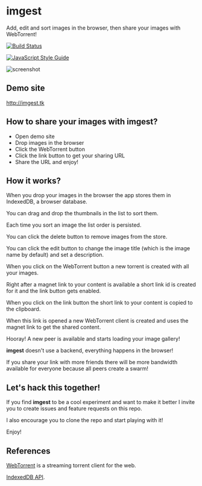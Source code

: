 # imgest

Add, edit and sort images in the browser, then share your images with WebTorrent!

[![Build Status](https://travis-ci.org/codealchemist/imgest.svg?branch=master)](https://travis-ci.org/codealchemist/imgest)

[![JavaScript Style Guide](https://cdn.rawgit.com/feross/standard/master/badge.svg)](https://github.com/feross/standard)

![screenshot](https://cldup.com/Rn8_I7voWf.gif)

## Demo site

http://imgest.tk

## How to share your images with imgest?

- Open demo site
- Drop images in the browser
- Click the WebTorrent button
- Click the link button to get your sharing URL
- Share the URL and enjoy!

## How it works?

When you drop your images in the browser the app stores them in
IndexedDB, a browser database.

You can drag and drop the thumbnails in the list to sort them.

Each time you sort an image the list order is persisted.

You can click the delete button to remove images from the store.

You can click the edit button to change the image title (which is
the image name by default) and set a description.

When you click on the WebTorrent button a new torrent is created
with all your images.

Right after a magnet link to your content is available a short link id
is created for it and the link button gets enabled.

When you click on the link button the short link to your content is
copied to the clipboard.

When this link is opened a new WebTorrent client is created and
uses the magnet link to get the shared content.

Hooray! A new peer is available and starts loading
your image gallery!

**imgest** doesn't use a backend, everything happens in the browser!

If you share your link with more friends there will be more bandwidth
available for everyone because all peers create a swarm!

## Let's hack this together!

If you find **imgest** to be a cool experiment and want to make it better
I invite you to create issues and feature requests on this repo.

I also encourage you to clone the repo and start playing with it!


Enjoy!

## References

[WebTorrent](https://github.com/webtorrent/webtorrent) is a streaming torrent client for the web.

[IndexedDB API](https://developer.mozilla.org/en-US/docs/Web/API/IndexedDB_API).
